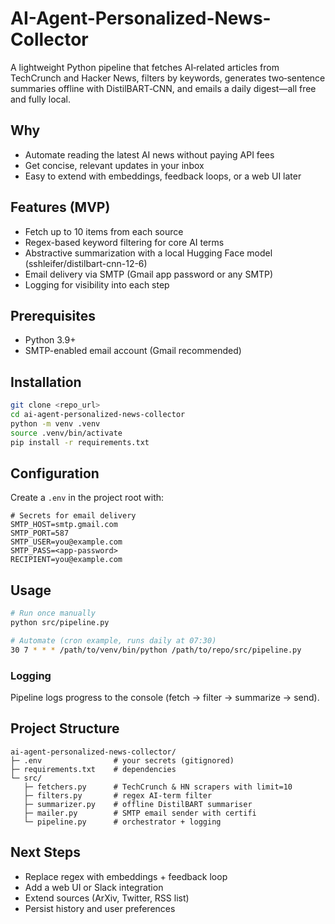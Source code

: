 # AI-Agent-Personalized-News-Collector

A lightweight Python pipeline that fetches AI‑related articles from TechCrunch and Hacker News, filters by keywords, generates two‑sentence summaries offline with DistilBART‑CNN, and emails a daily digest—all free and fully local.

## Why

* Automate reading the latest AI news without paying API fees
* Get concise, relevant updates in your inbox
* Easy to extend with embeddings, feedback loops, or a web UI later

## Features (MVP)

* Fetch up to 10 items from each source
* Regex-based keyword filtering for core AI terms
* Abstractive summarization with a local Hugging Face model (sshleifer/distilbart-cnn-12-6)
* Email delivery via SMTP (Gmail app password or any SMTP)
* Logging for visibility into each step

## Prerequisites

* Python 3.9+
* SMTP-enabled email account (Gmail recommended)

## Installation

```bash
git clone <repo_url>
cd ai-agent-personalized-news-collector
python -m venv .venv
source .venv/bin/activate
pip install -r requirements.txt
```

## Configuration

Create a `.env` in the project root with:

```dotenv
# Secrets for email delivery
SMTP_HOST=smtp.gmail.com
SMTP_PORT=587
SMTP_USER=you@example.com
SMTP_PASS=<app-password>
RECIPIENT=you@example.com
```

## Usage

```bash
# Run once manually
python src/pipeline.py

# Automate (cron example, runs daily at 07:30)
30 7 * * * /path/to/venv/bin/python /path/to/repo/src/pipeline.py
```

### Logging

Pipeline logs progress to the console (fetch → filter → summarize → send).

## Project Structure

```
ai-agent-personalized-news-collector/
├─ .env                # your secrets (gitignored)
├─ requirements.txt    # dependencies
└─ src/
   ├─ fetchers.py      # TechCrunch & HN scrapers with limit=10
   ├─ filters.py       # regex AI-term filter
   ├─ summarizer.py    # offline DistilBART summariser
   ├─ mailer.py        # SMTP email sender with certifi
   └─ pipeline.py      # orchestrator + logging
```

## Next Steps

* Replace regex with embeddings + feedback loop
* Add a web UI or Slack integration
* Extend sources (ArXiv, Twitter, RSS list)
* Persist history and user preferences
